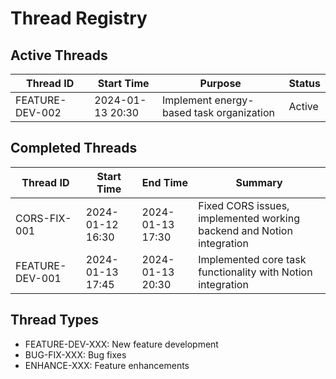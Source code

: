 # Thread Registry

## Active Threads
| Thread ID | Start Time | Purpose | Status |
|-----------|------------|---------|--------|
| FEATURE-DEV-002 | 2024-01-13 20:30 | Implement energy-based task organization | Active |

## Completed Threads
| Thread ID | Start Time | End Time | Summary |
|-----------|------------|----------|---------|
| CORS-FIX-001 | 2024-01-12 16:30 | 2024-01-13 17:30 | Fixed CORS issues, implemented working backend and Notion integration |
| FEATURE-DEV-001 | 2024-01-13 17:45 | 2024-01-13 20:30 | Implemented core task functionality with Notion integration |

## Thread Types
- FEATURE-DEV-XXX: New feature development
- BUG-FIX-XXX: Bug fixes
- ENHANCE-XXX: Feature enhancements